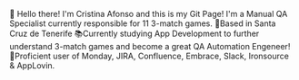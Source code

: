 👋 Hello there! I'm Cristina Afonso and this is my Git Page!
I'm a Manual QA Specialist currently responsible for 11 3-match games. 
🚩Based in Santa Cruz de Tenerife
📚Currently studying App Development to further understand 3-match games and become a great QA Automation Engeneer!
🔑Proficient user of Monday, JIRA, Confluence, Embrace, Slack, Ironsource & AppLovin.


